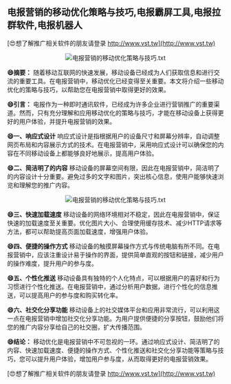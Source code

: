 ## **电报营销的移动优化策略与技巧,电报霸屏工具,电报拉群软件,电报机器人**

[😍想了解推广相关软件的朋友请登录 http://www.vst.tw](http://www.vst.tw)

 <center><img src="https://vst.tw/MP4/tuiguang/png/3.png" alt="电报营销的移动优化策略与技巧.txt"></center>

**😄摘要：**
随着移动互联网的快速发展，移动设备已经成为人们获取信息和进行交流的重要工具。在电报营销中，移动优化已经变得至关重要。本文将介绍一些移动优化的策略与技巧，以帮助您在电报营销中取得更好的效果。

**😄引言：**
电报作为一种即时通讯软件，已经成为许多企业进行营销推广的重要渠道。然而，只有充分理解和应用移动优化的策略与技巧，才能在移动设备上获得更好的用户体验，并提升电报营销的效果。

**😄一、响应式设计**
响应式设计是指根据用户的设备尺寸和屏幕分辨率，自动调整网页布局和内容展示方式的技术。在电报营销中，采用响应式设计可以确保您的内容在不同移动设备上都能够良好地展示，提高用户体验。

**😄二、简洁明了的内容**
移动设备的屏幕空间有限，因此在电报营销中，简洁明了的内容设计十分重要。避免过多的文字和图片，突出核心信息，使用户能够快速浏览和理解您的推广内容。

 <center><img src="https://vst.tw/MP4/tuiguang/png/8.png" alt="电报营销的移动优化策略与技巧.txt"></center>

**😄三、快速加载速度**
移动设备的网络环境相对不稳定，因此在电报营销中，保证快速的加载速度至关重要。优化图片大小、合理使用缓存技术、减少HTTP请求等方法，都可以帮助提高页面加载速度，增强用户体验。

**😄四、便捷的操作方式**
移动设备的触摸屏幕操作方式与传统电脑有所不同。在电报营销中，应该注重设计易于操作的界面，提供简单直观的按钮和链接，减少用户的操作难度，提升用户的参与度。

**😄五、个性化推送**
移动设备具有独特的个人化特点，可以根据用户的喜好和行为习惯进行个性化推送。在电报营销中，通过分析用户数据，进行个性化的信息推送，可以提高用户的参与度和购买转化率。

**😄六、社交化分享功能**
移动设备上的社交媒体平台和应用非常流行，可以利用这一点在电报营销中增加社交化分享功能。为用户提供便捷的分享按钮，鼓励他们将您的推广内容分享给自己的社交圈，扩大传播范围。

**😄结论：**
移动优化是电报营销中不可忽视的一环。通过响应式设计、简洁明了的内容、快速加载速度、便捷的操作方式、个性化推送和社交化分享功能等策略与技巧，您可以提升用户体验，增加用户参与度，从而取得更好的电报营销效果。

[😍想了解推广相关软件的朋友请登录 http://www.vst.tw](http://www.vst.tw)



